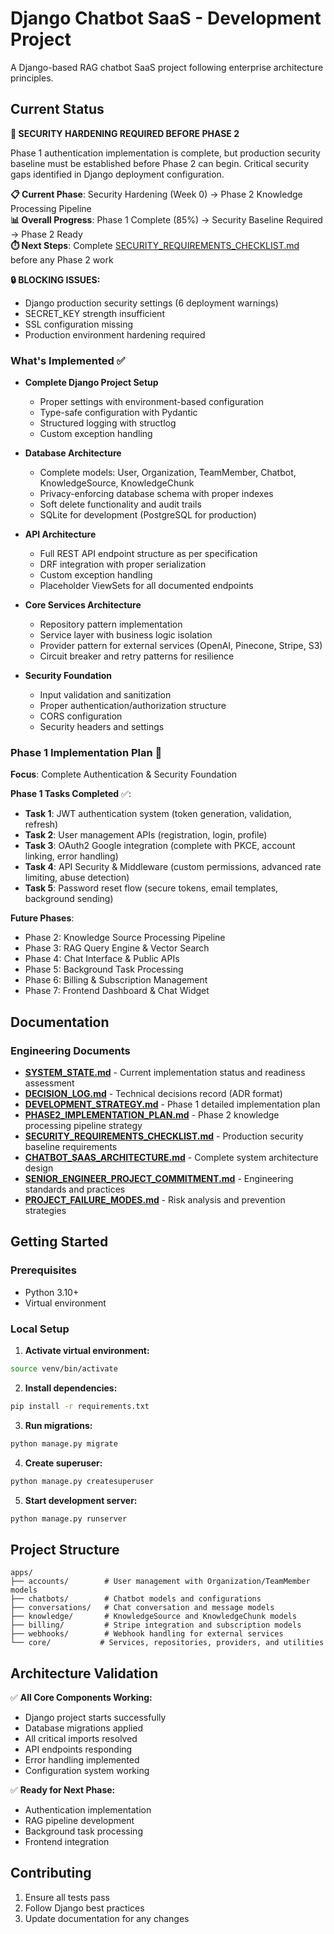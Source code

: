 # Django Chatbot SaaS - Development Project

A Django-based RAG chatbot SaaS project following enterprise architecture principles.

## Current Status

**🚨 SECURITY HARDENING REQUIRED BEFORE PHASE 2**

Phase 1 authentication implementation is complete, but production security baseline must be established before Phase 2 can begin. Critical security gaps identified in Django deployment configuration.

**📋 Current Phase**: Security Hardening (Week 0) → Phase 2 Knowledge Processing Pipeline  
**📊 Overall Progress**: Phase 1 Complete (85%) → Security Baseline Required → Phase 2 Ready  
**⏱️ Next Steps**: Complete [SECURITY_REQUIREMENTS_CHECKLIST.md](./SECURITY_REQUIREMENTS_CHECKLIST.md) before any Phase 2 work

**🔒 BLOCKING ISSUES:**
- Django production security settings (6 deployment warnings)
- SECRET_KEY strength insufficient
- SSL configuration missing
- Production environment hardening required

### What's Implemented ✅
- **Complete Django Project Setup**
  - Proper settings with environment-based configuration
  - Type-safe configuration with Pydantic
  - Structured logging with structlog
  - Custom exception handling

- **Database Architecture**
  - Complete models: User, Organization, TeamMember, Chatbot, KnowledgeSource, KnowledgeChunk
  - Privacy-enforcing database schema with proper indexes
  - Soft delete functionality and audit trails
  - SQLite for development (PostgreSQL for production)

- **API Architecture**
  - Full REST API endpoint structure as per specification
  - DRF integration with proper serialization
  - Custom exception handling
  - Placeholder ViewSets for all documented endpoints

- **Core Services Architecture**
  - Repository pattern implementation
  - Service layer with business logic isolation
  - Provider pattern for external services (OpenAI, Pinecone, Stripe, S3)
  - Circuit breaker and retry patterns for resilience

- **Security Foundation**
  - Input validation and sanitization
  - Proper authentication/authorization structure
  - CORS configuration
  - Security headers and settings

### Phase 1 Implementation Plan 🔧
**Focus**: Complete Authentication & Security Foundation

**Phase 1 Tasks Completed** ✅:
- **Task 1**: JWT authentication system (token generation, validation, refresh)
- **Task 2**: User management APIs (registration, login, profile) 
- **Task 3**: OAuth2 Google integration (complete with PKCE, account linking, error handling)
- **Task 4**: API Security & Middleware (custom permissions, advanced rate limiting, abuse detection)
- **Task 5**: Password reset flow (secure tokens, email templates, background sending)

**Future Phases**:
- Phase 2: Knowledge Source Processing Pipeline
- Phase 3: RAG Query Engine & Vector Search  
- Phase 4: Chat Interface & Public APIs
- Phase 5: Background Task Processing
- Phase 6: Billing & Subscription Management
- Phase 7: Frontend Dashboard & Chat Widget

## Documentation

### Engineering Documents
- **[SYSTEM_STATE.md](./SYSTEM_STATE.md)** - Current implementation status and readiness assessment
- **[DECISION_LOG.md](./DECISION_LOG.md)** - Technical decisions record (ADR format)
- **[DEVELOPMENT_STRATEGY.md](./DEVELOPMENT_STRATEGY.md)** - Phase 1 detailed implementation plan
- **[PHASE2_IMPLEMENTATION_PLAN.md](./PHASE2_IMPLEMENTATION_PLAN.md)** - Phase 2 knowledge processing pipeline strategy
- **[SECURITY_REQUIREMENTS_CHECKLIST.md](./SECURITY_REQUIREMENTS_CHECKLIST.md)** - Production security baseline requirements
- **[CHATBOT_SAAS_ARCHITECTURE.md](./CHATBOT_SAAS_ARCHITECTURE.md)** - Complete system architecture design
- **[SENIOR_ENGINEER_PROJECT_COMMITMENT.md](./SENIOR_ENGINEER_PROJECT_COMMITMENT.md)** - Engineering standards and practices
- **[PROJECT_FAILURE_MODES.md](./PROJECT_FAILURE_MODES.md)** - Risk analysis and prevention strategies

## Getting Started

### Prerequisites
- Python 3.10+
- Virtual environment

### Local Setup

1. **Activate virtual environment:**
```bash
source venv/bin/activate
```

2. **Install dependencies:**
```bash
pip install -r requirements.txt
```

3. **Run migrations:**
```bash
python manage.py migrate
```

4. **Create superuser:**
```bash
python manage.py createsuperuser
```

5. **Start development server:**
```bash
python manage.py runserver
```

## Project Structure

```
apps/
├── accounts/        # User management with Organization/TeamMember models
├── chatbots/        # Chatbot models and configurations
├── conversations/   # Chat conversation and message models
├── knowledge/       # KnowledgeSource and KnowledgeChunk models
├── billing/         # Stripe integration and subscription models
├── webhooks/        # Webhook handling for external services
└── core/           # Services, repositories, providers, and utilities
```

## Architecture Validation

✅ **All Core Components Working:**
- Django project starts successfully
- Database migrations applied
- All critical imports resolved
- API endpoints responding
- Error handling implemented
- Configuration system working

✅ **Ready for Next Phase:**
- Authentication implementation
- RAG pipeline development
- Background task processing
- Frontend integration

## Contributing

1. Ensure all tests pass
2. Follow Django best practices
3. Update documentation for any changes